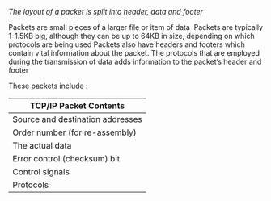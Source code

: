*The layout of a packet is split into header, data and footer*

Packets are small pieces of a larger file or item of data 
Packets are typically 1-1.5KB big, although they can be up to 64KB in size, depending on which protocols are being used
Packets also have headers and footers which contain vital information about the packet. The protocols that are employed during the transmission of data adds information to the packet’s header and footer

These packets include : 

|**TCP/IP Packet Contents**| 
|--- |
|Source and destination addresses| 
|Order number (for re-assembly)| 
|The actual data|
|Error control (checksum) bit|
|Control signals|
|Protocols |


